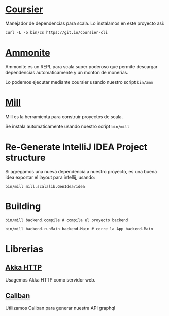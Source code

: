 # [Coursier](https://get-coursier.io)

Manejador de dependencias para scala.
Lo instalamos en este proyecto asi:

```shell
curl -L -o bin/cs https://git.io/coursier-cli
```


# [Ammonite](https://ammonite.io/)

Ammonite es un REPL para scala super poderoso que permite 
descargar dependencias automaticamente y un monton de monerias.

Lo podemos ejecutar mediante coursier usando nuestro script `bin/amm`


# [Mill](http://www.lihaoyi.com/mill/)

Mill es la herramienta para construir proyectos de scala.

Se instala automaticamente usando nuestro script `bin/mill`


# Re-Generate IntelliJ IDEA Project structure

Si agregamos una nueva dependencia a nuestro proyecto, es una buena idea
exportar el layout para intellij, usando:

```shell
bin/mill mill.scalalib.GenIdea/idea
```


# Building

```shell
bin/mill backend.compile # compila el proyecto backend

bin/mill backend.runMain backend.Main # corre la App backend.Main

```

# Librerias 

## [Akka HTTP]()

Usagemos Akka HTTP como servidor web. 

## [Caliban](https://ghostdogpr.github.io/caliban/)

Utilizamos Caliban para generar nuestra API graphql